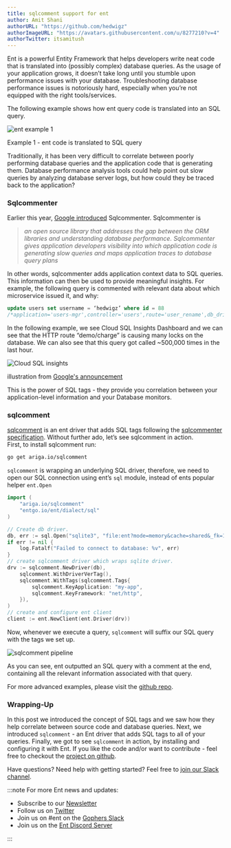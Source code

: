 ```yaml
---
title: sqlcomment support for ent
author: Amit Shani
authorURL: "https://github.com/hedwigz"
authorImageURL: "https://avatars.githubusercontent.com/u/8277210?v=4"
authorTwitter: itsamitush
---
```


Ent is a powerful Entity Framework that helps developers write neat code that is translated into (possibly complex) database queries. As the usage of your application grows, it doesn’t take long until you stumble upon performance issues with your database.
Troubleshooting database performance issues is notoriously hard, especially when you’re not equipped with the right tools/services.  

The following example shows how ent query code is translated into an SQL query.

<div style={{textAlign: 'center'}}>
  <img alt="ent example 1" src="https://entgo.io/images/assets/sqlcomment/pipeline.png" />
  <p style={{fontSize: 12}}>Example 1 - ent code is translated to SQL query</p>
</div>

Traditionally, it has been very difficult to correlate between poorly performing database queries and the application code that is generating them. Database performance analysis tools could help point out slow queries by analyzing database server logs, but how could they be traced back to the application?

### Sqlcommenter
Earlier this year, [Google introduced](https://cloud.google.com/blog/topics/developers-practitioners/introducing-sqlcommenter-open-source-orm-auto-instrumentation-library) Sqlcommenter. Sqlcommenter is 

> <em>an open source library that addresses the gap between the ORM libraries and understanding database performance. Sqlcommenter gives application developers visibility into which application code is generating slow queries and maps application traces to database query plans</em>

In other words, sqlcommenter adds application context data to SQL queries. This information can then be used to provide meaningful insights. For example, the following query is commented with relevant data about which microservice issued it, and why:

```SQL
update users set username = ‘hedwigz’ where id = 88
/*application='users-mgr',controller='users',route='user_rename',db_driver='ent:v0.9.1'*/
```

In the following example, we see Cloud SQL Insights Dashboard and we can see that the HTTP route “demo/charge” is causing many locks on the database. We can also see that this query got called ~500,000 times in the last hour.

<div style={{textAlign: 'center'}}>
  <img alt="Cloud SQL insights" src="https://storage.googleapis.com/gweb-cloudblog-publish/images/query_insights.max-1300x1300.png" />
  <p style={{fontSize: 12}}>illustration from <a href="https://cloud.google.com/blog/topics/developers-practitioners/introducing-sqlcommenter-open-source-orm-auto-instrumentation-library">Google's announcement</a></p>
</div>

This is the power of SQL tags - they provide you correlation between your application-level information and your Database monitors.

### sqlcomm**ent**
[sqlcomment](https://github.com/ariga/sqlcomment) is an ent driver that adds SQL tags following the [sqlcommenter specification](https://google.github.io/sqlcommenter/spec/).
Without further ado, let’s see sqlcomment in action.  
First, to install sqlcomment run:
```bash
go get ariga.io/sqlcomment
```

`sqlcomment` is wrapping an underlying SQL driver, therefore, we need to open our SQL connection using ent’s `sql` module, instead of ents popular helper `ent.Open`

```go
import (
	"ariga.io/sqlcomment"
	"entgo.io/ent/dialect/sql"
)

// Create db driver.
db, err := sql.Open("sqlite3", "file:ent?mode=memory&cache=shared&_fk=1")
if err != nil {
	log.Fatalf("Failed to connect to database: %v", err)
}
// create sqlcomment driver which wraps sqlite driver.
drv := sqlcomment.NewDriver(db),
	sqlcomment.WithDriverVerTag(),
	sqlcomment.WithTags(sqlcomment.Tags{
		sqlcomment.KeyApplication: "my-app",
		sqlcomment.KeyFramework: "net/http",
	}),
)
// create and configure ent client
client := ent.NewClient(ent.Driver(drv))
```

Now, whenever we execute a query, `sqlcomment` will suffix our SQL query with the tags we set up.

![sqlcomment pipeline](https://entgo.io/images/assets/entviz/entviz-tutorial-1.png)

As you can see, ent outputted an SQL query with a comment at the end, containing all the relevant information associated with that query.  

For more advanced examples, please visit the [github repo](https://github.com/ariga/sqlcomment).

### Wrapping-Up

In this post we introduced the concept of SQL tags and we saw how they help correlate between source code and database queries. Next, we introduced `sqlcomment` - an Ent driver that adds SQL tags to all of your queries. Finally, we got to see `sqlcomment` in action, by installing and configuring it with Ent. If you like the code and/or want to contribute - feel free to checkout the [project on github](https://github.com/ariga/sqlcomment).

Have questions? Need help with getting started? Feel free to [join our Slack channel](https://entgo.io/docs/slack/).

:::note For more Ent news and updates:

- Subscribe to our [Newsletter](https://www.getrevue.co/profile/ent)
- Follow us on [Twitter](https://twitter.com/entgo_io)
- Join us on #ent on the [Gophers Slack](https://entgo.io/docs/slack)
- Join us on the [Ent Discord Server](https://discord.gg/qZmPgTE6RX)

:::
